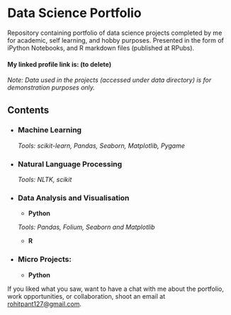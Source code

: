 # Data Science Portfolio
Repository containing portfolio of data science projects completed by me for academic, self learning, and hobby purposes. Presented in the form of iPython Notebooks, and R markdown files (published at RPubs).


#### My linked profile link is: (to delete)

_Note: Data used in the projects (accessed under data directory) is for demonstration purposes only._

## Contents

- ### Machine Learning

	_Tools: scikit-learn, Pandas, Seaborn, Matplotlib, Pygame_ 

- ### Natural Language Processing

	_Tools: NLTK, scikit_

- ### Data Analysis and Visualisation
	- __Python__
	
	_Tools: Pandas, Folium, Seaborn and Matplotlib_

	- __R__ 


- ### Micro Projects: 

	- __Python__


If you liked what you saw, want to have a chat with me about the portfolio, work opportunities, or collaboration, shoot an email at rohitpant127@gmail.com. 
